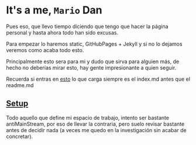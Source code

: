 # It's a me, `Mario` Dan

Pues eso, que llevo tiempo diciendo que tengo que hacer la página personal y hasta 
ahora todo han sido excusas.

Para empezar lo haremos static, GitHubPages + Jekyll y si no lo dejamos veremos como acaba todo esto.

Principalmente esto sera para mi y dudo que sirva para alguien más, de hecho no deberías mirar esto, hay gente impresionante a quien seguir.

Recuerda si entras en [esto](https://dantitan.github.io/ "Who the hell is DanTitan") lo que carga siempre es el index.md antes que el readme.md

## [Setup](https://dantitan.github.io/setup "Tools & Configs")
Todo aquello que define mi espacio de trabajo, intento ser bastante antiMainStream, por eso de llevar la contraria, pero suelo revisar bastante antes de decidir nada (a veces me quedo en la investigación sin acabar de concretar).
